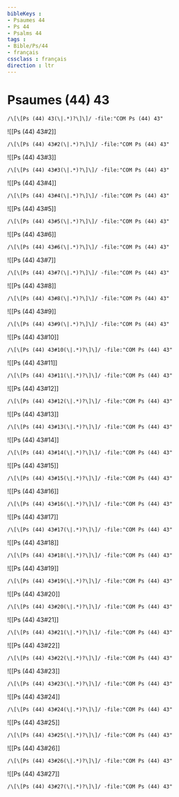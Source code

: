 ```yaml
---
bibleKeys : 
- Psaumes 44
- Ps 44
- Psalms 44
tags : 
- Bible/Ps/44
- français
cssclass : français
direction : ltr
---
```


# Psaumes (44) 43

```query
/\[\[Ps (44) 43(\|.*)?\]\]/ -file:"COM Ps (44) 43"
```



![[Ps (44) 43#2]]

```query
/\[\[Ps (44) 43#2(\|.*)?\]\]/ -file:"COM Ps (44) 43"
```

![[Ps (44) 43#3]]

```query
/\[\[Ps (44) 43#3(\|.*)?\]\]/ -file:"COM Ps (44) 43"
```

![[Ps (44) 43#4]]

```query
/\[\[Ps (44) 43#4(\|.*)?\]\]/ -file:"COM Ps (44) 43"
```

![[Ps (44) 43#5]]

```query
/\[\[Ps (44) 43#5(\|.*)?\]\]/ -file:"COM Ps (44) 43"
```

![[Ps (44) 43#6]]

```query
/\[\[Ps (44) 43#6(\|.*)?\]\]/ -file:"COM Ps (44) 43"
```

![[Ps (44) 43#7]]

```query
/\[\[Ps (44) 43#7(\|.*)?\]\]/ -file:"COM Ps (44) 43"
```

![[Ps (44) 43#8]]

```query
/\[\[Ps (44) 43#8(\|.*)?\]\]/ -file:"COM Ps (44) 43"
```

![[Ps (44) 43#9]]

```query
/\[\[Ps (44) 43#9(\|.*)?\]\]/ -file:"COM Ps (44) 43"
```

![[Ps (44) 43#10]]

```query
/\[\[Ps (44) 43#10(\|.*)?\]\]/ -file:"COM Ps (44) 43"
```

![[Ps (44) 43#11]]

```query
/\[\[Ps (44) 43#11(\|.*)?\]\]/ -file:"COM Ps (44) 43"
```

![[Ps (44) 43#12]]

```query
/\[\[Ps (44) 43#12(\|.*)?\]\]/ -file:"COM Ps (44) 43"
```

![[Ps (44) 43#13]]

```query
/\[\[Ps (44) 43#13(\|.*)?\]\]/ -file:"COM Ps (44) 43"
```

![[Ps (44) 43#14]]

```query
/\[\[Ps (44) 43#14(\|.*)?\]\]/ -file:"COM Ps (44) 43"
```

![[Ps (44) 43#15]]

```query
/\[\[Ps (44) 43#15(\|.*)?\]\]/ -file:"COM Ps (44) 43"
```

![[Ps (44) 43#16]]

```query
/\[\[Ps (44) 43#16(\|.*)?\]\]/ -file:"COM Ps (44) 43"
```

![[Ps (44) 43#17]]

```query
/\[\[Ps (44) 43#17(\|.*)?\]\]/ -file:"COM Ps (44) 43"
```

![[Ps (44) 43#18]]

```query
/\[\[Ps (44) 43#18(\|.*)?\]\]/ -file:"COM Ps (44) 43"
```

![[Ps (44) 43#19]]

```query
/\[\[Ps (44) 43#19(\|.*)?\]\]/ -file:"COM Ps (44) 43"
```

![[Ps (44) 43#20]]

```query
/\[\[Ps (44) 43#20(\|.*)?\]\]/ -file:"COM Ps (44) 43"
```

![[Ps (44) 43#21]]

```query
/\[\[Ps (44) 43#21(\|.*)?\]\]/ -file:"COM Ps (44) 43"
```

![[Ps (44) 43#22]]

```query
/\[\[Ps (44) 43#22(\|.*)?\]\]/ -file:"COM Ps (44) 43"
```

![[Ps (44) 43#23]]

```query
/\[\[Ps (44) 43#23(\|.*)?\]\]/ -file:"COM Ps (44) 43"
```

![[Ps (44) 43#24]]

```query
/\[\[Ps (44) 43#24(\|.*)?\]\]/ -file:"COM Ps (44) 43"
```

![[Ps (44) 43#25]]

```query
/\[\[Ps (44) 43#25(\|.*)?\]\]/ -file:"COM Ps (44) 43"
```

![[Ps (44) 43#26]]

```query
/\[\[Ps (44) 43#26(\|.*)?\]\]/ -file:"COM Ps (44) 43"
```

![[Ps (44) 43#27]]

```query
/\[\[Ps (44) 43#27(\|.*)?\]\]/ -file:"COM Ps (44) 43"
```

